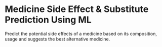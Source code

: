 # Medicine Side Effect & Substitute Prediction Using ML
Predict the potential side effects of a medicine based on its composition, usage and suggests the best alternative medicine.
